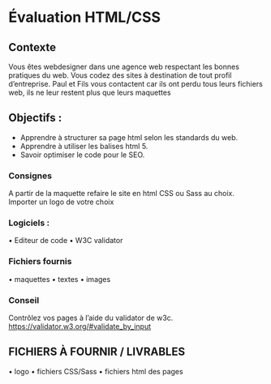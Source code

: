 # Évaluation HTML/CSS

## Contexte

Vous êtes webdesigner dans une
agence web respectant les bonnes
pratiques du web.
Vous codez des sites à destination
de tout profil d’entreprise.
Paul et Fils vous contactent car ils
ont perdu tous leurs fichiers web,
ils ne leur restent plus que leurs
maquettes

## Objectifs :

- Apprendre à structurer sa page
html selon les standards du web.
- Apprendre à utiliser les balises
html 5.
- Savoir optimiser le code pour le
SEO.

### Consignes

A partir de la maquette refaire le
site en html CSS ou Sass au choix.
Importer un logo de votre choix

### Logiciels :

• Editeur de code
• W3C validator

### Fichiers fournis

• maquettes
• textes
• images

### Conseil

Contrôlez vos pages à l’aide du
validator de w3c.
https://validator.w3.org/#validate_by_input

## FICHIERS À FOURNIR / LIVRABLES
• logo
• fichiers CSS/Sass
• fichiers html des pages
